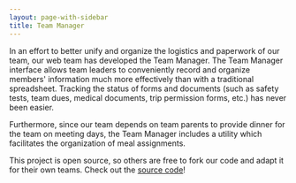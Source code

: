 ```yaml
---
layout: page-with-sidebar
title: Team Manager
---
```

In an effort to better unify and organize the logistics and paperwork of our team, our web team has developed the Team Manager. The Team Manager interface allows team leaders to conveniently record and organize members' information much more effectively than with a traditional spreadsheet. Tracking the status of forms and documents (such as safety tests, team dues, medical documents, trip permission forms, etc.) has never been easier.

Furthermore, since our team depends on team parents to provide dinner for the team on meeting days, the Team Manager includes a utility which facilitates the organization of meal assignments.

This project is open source, so others are free to fork our code and adapt it for their own teams. Check out the [source code](https://github.com/prog694/teammanager)!
